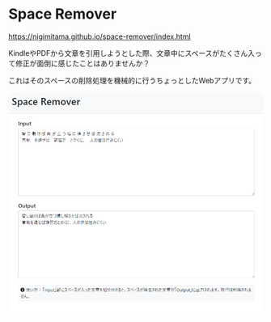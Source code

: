 # Space Remover

https://nigimitama.github.io/space-remover/index.html

KindleやPDFから文章を引用しようとした際、文章中にスペースがたくさん入って修正が面倒に感じたことはありませんか？

これはそのスペースの削除処理を機械的に行うちょっとしたWebアプリです。



![image-20210221181815280](README.assets/image-20210221181815280.png)